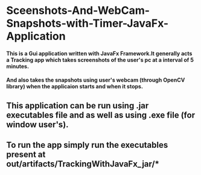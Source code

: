 # Sceenshots-And-WebCam-Snapshots-with-Timer-JavaFx-Application

#### This is a Gui application written with JavaFx Framework.It generally acts a Tracking app which takes screenshots of the user's pc at a interval of 5 minutes.

#### And also takes the snapshots using user's webcam (through OpenCV library) when the applicaion starts and when it stops.

## This application can be run using .jar executables file and as well as using .exe file (for window user's).
## To run the app simply run the executables present at out/artifacts/TrackingWithJavaFx_jar/*
